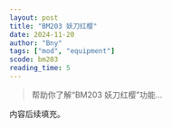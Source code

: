 ```yaml
---
layout: post
title: "BM203 妖刀红樱"
date: 2024-11-20
author: "Bny"
tags: ["mod", "equipment"]
scode: bm203
reading_time: 5
---
```


> 帮助你了解“BM203 妖刀红樱”功能...

内容后续填充。
